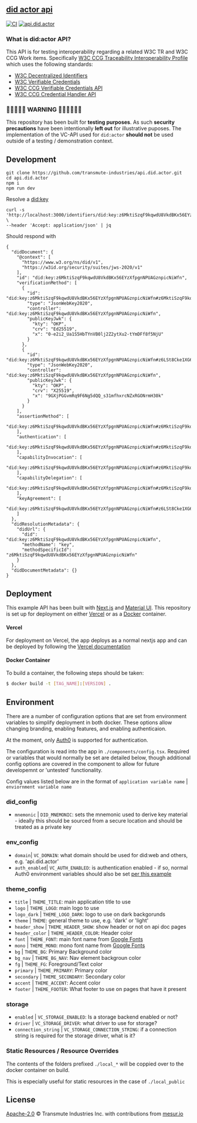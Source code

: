 ## [did actor api](https://api.did.actor)

[![CI](https://github.com/transmute-industries/api.did.actor/actions/workflows/ci.yml/badge.svg)](https://github.com/transmute-industries/api.did.actor/actions/workflows/ci.yml) [![api.did.actor](https://github.com/transmute-industries/api.did.actor/actions/workflows/cd.yml/badge.svg)](https://github.com/transmute-industries/api.did.actor/actions/workflows/cd.yml)

### What is did:actor API?

This API is for testing interoperability regarding a related W3C TR and W3C CCG Work items. Specifically [W3C CCG Traceability Interoperability Profile](https://w3id.org/traceability/interoperability) which uses the following standards:

- [W3C Decentralized Identifiers](https://www.w3.org/TR/did-core/)
- [W3C Verifiable Credentials](https://www.w3.org/TR/vc-data-model/)
- [W3C CCG Verifiable Credentials API](https://github.com/w3c-ccg/vc-api)
- [W3C CCG Credential Handler API](https://w3c-ccg.github.io/credential-handler-api/)

### 🚨🚧🚧🚧🚨 WARNING 🚨🚧🚧🚧🚧🚨

This repository has been built for **testing purposes**.
As such **security precautions** have been intentionally **left out** for illustrative puposes.
The implementation of the VC-API used for `did:actor` **should not** be used outside of a testing / demonstration context.

## Development

```
git clone https://github.com/transmute-industries/api.did.actor.git
cd api.did.actor
npm i
npm run dev
```

Resolve a [did:key](https://github.com/transmute-industries/did-key.js)

```
curl -s 'http://localhost:3000/identifiers/did:key:z6MktiSzqF9kqwdU8VkdBKx56EYzXfpgnNPUAGznpicNiWfn' \
--header 'Accept: application/json' | jq
```

Should respond with

```
{
  "didDocument": {
    "@context": [
      "https://www.w3.org/ns/did/v1",
      "https://w3id.org/security/suites/jws-2020/v1"
    ],
    "id": "did:key:z6MktiSzqF9kqwdU8VkdBKx56EYzXfpgnNPUAGznpicNiWfn",
    "verificationMethod": [
      {
        "id": "did:key:z6MktiSzqF9kqwdU8VkdBKx56EYzXfpgnNPUAGznpicNiWfn#z6MktiSzqF9kqwdU8VkdBKx56EYzXfpgnNPUAGznpicNiWfn",
        "type": "JsonWebKey2020",
        "controller": "did:key:z6MktiSzqF9kqwdU8VkdBKx56EYzXfpgnNPUAGznpicNiWfn",
        "publicKeyJwk": {
          "kty": "OKP",
          "crv": "Ed25519",
          "x": "0-e2i2_Ua1S5HbTYnVB0lj2Z2ytXu2-tYmDFf8f5NjU"
        }
      },
      {
        "id": "did:key:z6MktiSzqF9kqwdU8VkdBKx56EYzXfpgnNPUAGznpicNiWfn#z6LSt8Cke1XG6vthTpdek9xx6a5NKz8gEuYPQHJPhRjfREAC",
        "type": "JsonWebKey2020",
        "controller": "did:key:z6MktiSzqF9kqwdU8VkdBKx56EYzXfpgnNPUAGznpicNiWfn",
        "publicKeyJwk": {
          "kty": "OKP",
          "crv": "X25519",
          "x": "9GXjPGGvmRq9F6Ng5dQQ_s31mfhxrcNZxRGONrmH30k"
        }
      }
    ],
    "assertionMethod": [
      "did:key:z6MktiSzqF9kqwdU8VkdBKx56EYzXfpgnNPUAGznpicNiWfn#z6MktiSzqF9kqwdU8VkdBKx56EYzXfpgnNPUAGznpicNiWfn"
    ],
    "authentication": [
      "did:key:z6MktiSzqF9kqwdU8VkdBKx56EYzXfpgnNPUAGznpicNiWfn#z6MktiSzqF9kqwdU8VkdBKx56EYzXfpgnNPUAGznpicNiWfn"
    ],
    "capabilityInvocation": [
      "did:key:z6MktiSzqF9kqwdU8VkdBKx56EYzXfpgnNPUAGznpicNiWfn#z6MktiSzqF9kqwdU8VkdBKx56EYzXfpgnNPUAGznpicNiWfn"
    ],
    "capabilityDelegation": [
      "did:key:z6MktiSzqF9kqwdU8VkdBKx56EYzXfpgnNPUAGznpicNiWfn#z6MktiSzqF9kqwdU8VkdBKx56EYzXfpgnNPUAGznpicNiWfn"
    ],
    "keyAgreement": [
      "did:key:z6MktiSzqF9kqwdU8VkdBKx56EYzXfpgnNPUAGznpicNiWfn#z6LSt8Cke1XG6vthTpdek9xx6a5NKz8gEuYPQHJPhRjfREAC"
    ]
  },
  "didResolutionMetadata": {
    "didUrl": {
      "did": "did:key:z6MktiSzqF9kqwdU8VkdBKx56EYzXfpgnNPUAGznpicNiWfn",
      "methodName": "key",
      "methodSpecificId": "z6MktiSzqF9kqwdU8VkdBKx56EYzXfpgnNPUAGznpicNiWfn"
    }
  },
  "didDocumentMetadata": {}
}
```

## Deployment

This example API has been built with [Next.js](https://nextjs.org/) and [Material UI](https://mui.com/).
This repository is set up for deployment on either [Vercel](https://vercel.com/) or as a [Docker](https://docker.com/) container.

#### Vercel

For deployment on Vercel, the app deploys as a normal nextjs app and can be deployed by following the [Vercel documentation](https://nextjs.org/docs/deployment)

#### Docker Container

To build a container, the following steps should be taken:

```bash
$ docker build -t [TAG_NAME]:[VERSION] .
```

## Environment

There are a number of configuration options that are set from environment variables to simplify deployment
in both docker. These options allow changing branding, enabling features, and enabling authenticaion.

At the moment, only [Auth0](https://auth0.com/) is supported for authentication.

The configuration is read into the app in `./components/config.tsx`. Required or variables that would normally be set are detailed below, though additional config options are covered in the component to allow for future developemnt or 'untested' functionality.

Config values listed below are in the format of `application variable name` | `enviornment variable name`

### did_config

- `mnemonic` | `DID_MNEMONIC`: sets the mnemonic used to derive key material - ideally this should be sourced from a secure location and should be treated as a private key

### env_config

- `domain`| `VC_DOMAIN`: what domain should be used for did:web and others, e.g. 'api.did.actor'
- `auth_enabled`| `VC_AUTH_ENABLED`: is authentication enabled - if so, normal Auth0 environment variables should also be set [per this example](https://auth0.com/blog/ultimate-guide-nextjs-authentication-auth0/)

### theme_config

- `title` | `THEME_TITLE`: main application title to use
- `logo` | `THEME_LOGO`: main logo to use
- `logo_dark` | `THEME_LOGO_DARK`: logo to use on dark backgorunds
- `theme` | `THEME`: general theme to use, e.g. 'dark' or 'light'
- `header_show` | `THEME_HEADER_SHOW`: show header or not on api doc pages
- `header_color` | `THEME_HEADER_COLOR`: Header color
- `font` | `THEME_FONT`: main font name from [Google Fonts](https://fonts.google.com/)
- `mono` | `THEME_MONO`: mono font name from [Google Fonts](https://fonts.google.com/)
- `bg` | `THEME_BG`: Primary Background color
- `bg_nav` | `THEME_BG_NAV`: Nav element backgroun color
- `fg` | `THEME_FG`: Foreground/Text color
- `primary` | `THEME_PRIMARY`: Primary color
- `secondary` | `THEME_SECONDARY`: Secondary color
- `accent` | `THEME_ACCENT`: Accent color
- `footer` | `THEME_FOOTER`: What footer to use on pages that have it present

### storage

- `enabled` | `VC_STORAGE_ENABLED`: Is a storage backend enabled or not?
- `driver` | `VC_STORAGE_DRIVER`: what driver to use for storage?
- `connection_string` | `VC_STORAGE_CONNECTION_STRING`: if a connection string is required for the storage driver, what is it?

### Static Resources / Resource Overrides

The contents of the folders prefixed `./local_*` will be coppied over to the docker container on build.

This is especially useful for static resources in the case of `./local_public`

## License

[Apache-2.0](./LICENSE) © Transmute Industries Inc. with contributions from [mesur.io](https://mesur.io/)
